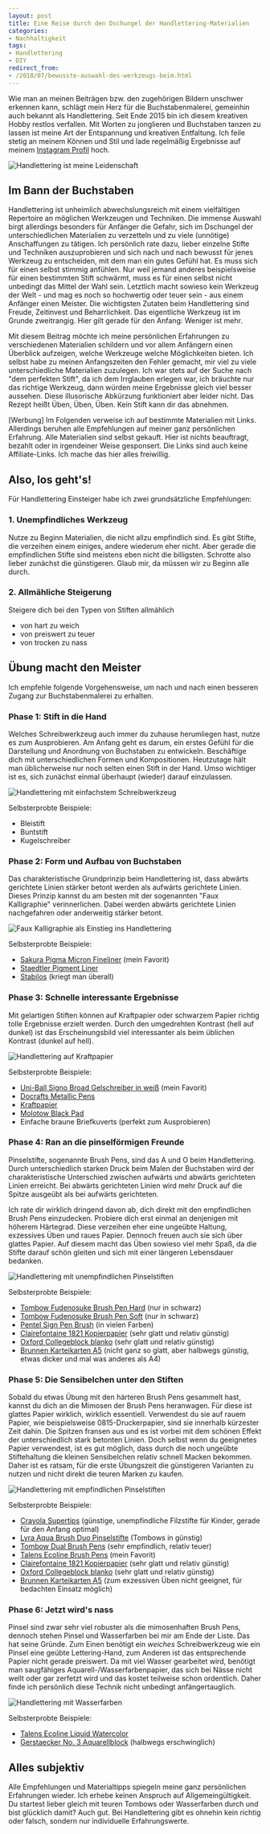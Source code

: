 ```yaml
---
layout: post
title: Eine Reise durch den Dschungel der Handlettering-Materialien
categories:
- Nachhaltigkeit
tags:
- Handlettering
- DIY
redirect_from:
- /2018/07/bewusste-auswahl-des-werkzeugs-beim.html
---
```


Wie man an meinen Beiträgen bzw. den zugehörigen Bildern unschwer
erkennen kann, schlägt mein Herz für die Buchstabenmalerei, gemeinhin
auch bekannt als Handlettering. Seit Ende 2015 bin ich diesem kreativen
Hobby restlos verfallen. Mit Worten zu jonglieren und Buchstaben tanzen
zu lassen ist meine Art der Entspannung und kreativen Entfaltung. Ich
feile stetig an meinem Können und Stil und lade regelmäßig Ergebnisse
auf meinem [Instagram Profil](https://www.instagram.com/fraulyoner/)
hoch.

![Handlettering ist meine Leidenschaft]({{site.baseurl}}/assets/img/posts/handlettering-material.png)

## Im Bann der Buchstaben

Handlettering ist unheimlich abwechslungsreich mit einem vielfältigen
Repertoire an möglichen Werkzeugen und Techniken. Die immense Auswahl
birgt allerdings besonders für Anfänger die Gefahr, sich im Dschungel
der unterschiedlichen Materialien zu verzetteln und zu viele (unnötige)
Anschaffungen zu tätigen. Ich persönlich rate dazu, lieber einzelne
Stifte und Techniken auszuprobieren und sich nach und nach bewusst für
jenes Werkzeug zu entscheiden, mit dem man ein gutes Gefühl hat. Es muss
sich für einen selbst stimmig anfühlen. Nur weil jemand anderes
beispielsweise für einen bestimmten Stift schwärmt, muss es für einen
selbst nicht unbedingt das Mittel der Wahl sein. Letztlich macht sowieso
kein Werkzeug der Welt - und mag es noch so hochwertig oder teuer sein -
aus einem Anfänger einen Meister. Die wichtigsten Zutaten beim
Handlettering sind Freude, Zeitinvest und Beharrlichkeit. Das
eigentliche Werkzeug ist im Grunde zweitrangig. Hier gilt gerade für den
Anfang: Weniger ist mehr.

Mit diesem Beitrag möchte ich meine persönlichen Erfahrungen zu
verschiedenen Materialien schildern und vor allem Anfängern einen
Überblick aufzeigen, welche Werkzeuge welche Möglichkeiten bieten. Ich
selbst habe zu meinen Anfangszeiten den Fehler gemacht, mir viel zu
viele unterschiedliche Materialien zuzulegen. Ich war stets auf der
Suche nach "dem perfekten Stift", da ich dem Irrglauben erlegen war, ich
bräuchte nur das richtige Werkzeug, dann würden meine Ergebnisse gleich
viel besser aussehen. Diese illusorische Abkürzung funktioniert aber
leider nicht. Das Rezept heißt Üben, Üben, Üben. Kein Stift kann dir das
abnehmen.

[Werbung]
Im Folgenden verweise ich auf bestimmte Materialien mit Links.
Allerdings beruhen alle Empfehlungen auf meiner ganz persönlichen
Erfahrung. Alle Materialien sind selbst gekauft. Hier ist nichts
beauftragt, bezahlt oder in irgendeiner Weise gesponsert. Die Links sind
auch keine Affiliate-Links. Ich mache das hier alles freiwillig.

## Also, los geht's!

Für Handlettering Einsteiger habe ich zwei grundsätzliche Empfehlungen:

### 1. Unempfindliches Werkzeug

Nutze zu Beginn Materialien, die nicht allzu empfindlich sind. Es gibt
Stifte, die verzeihen einem einiges, andere wiederum eher nicht. Aber
gerade die empfindlichen Stifte sind meistens eben nicht die billigsten.
Schrotte also lieber zunächst die günstigeren. Glaub mir, da müssen wir
zu Beginn alle durch.

### 2. Allmähliche Steigerung

Steigere dich bei den Typen von Stiften allmählich

-   von hart zu weich
-   von preiswert zu teuer
-   von trocken zu nass

## Übung macht den Meister

Ich empfehle folgende Vorgehensweise, um nach und nach einen besseren
Zugang zur Buchstabenmalerei zu erhalten.

### Phase 1: Stift in die Hand

Welches Schreibwerkzeug auch immer du zuhause herumliegen hast, nutze es
zum Ausprobieren. Am Anfang geht es darum, ein erstes Gefühl für die
Darstellung und Anordnung von Buchstaben zu entwickeln. Beschäftige dich
mit unterschiedlichen Formen und Kompositionen. Heutzutage hält man
üblicherweise nur noch selten einen Stift in der Hand. Umso wichtiger
ist es, sich zunächst einmal überhaupt (wieder) darauf einzulassen.

![Handlettering mit einfachstem Schreibwerkzeug]({{site.baseurl}}/assets/img/posts/handlettering-material-1.jpg)

Selbsterprobte Beispiele:

-   Bleistift
-   Buntstift
-   Kugelschreiber

### Phase 2: Form und Aufbau von Buchstaben

Das charakteristische Grundprinzip beim Handlettering ist, dass abwärts
gerichtete Linien stärker betont werden als aufwärts gerichtete Linien.
Dieses Prinzip kannst du am besten mit der sogenannten "Faux
Kalligraphie" verinnerlichen. Dabei werden abwärts gerichtete Linien
nachgefahren oder anderweitig stärker betont.

![Faux Kalligraphie als Einstieg ins Handlettering]({{site.baseurl}}/assets/img/posts/handlettering-material-2.jpg)

Selbsterprobte Beispiele:

-   [Sakura Pigma Micron
    Fineliner](https://www.gerstaecker.de/Sales/Herbstaktion-2017/Zeichnen-Grafik-Design---/SAKURA-PIGMA-MICRON-Fineliner.html)
    (mein Favorit)
-   [Staedtler Pigment
    Liner](https://www.gerstaecker.de/STAEDTLER-Pigment-Liner-308.html)
-   [Stabilos](https://www.gerstaecker.de/Zeichnen-Grafik-Design/Faserstifte-Marker/Fineliner-Tintenroller/Fineliner-STABILO-point-88.html)
    (kriegt man überall)

### Phase 3: Schnelle interessante Ergebnisse

Mit gelartigen Stiften können auf Kraftpapier oder schwarzem Papier
richtig tolle Ergebnisse erzielt werden. Durch den umgedrehten Kontrast
(hell auf dunkel) ist das Erscheinungsbild viel interessanter als beim
üblichen Kontrast (dunkel auf hell).

![Handlettering auf Kraftpapier]({{site.baseurl}}/assets/img/posts/handlettering-material-3.jpg)

Selbsterprobte Beispiele:

-   [Uni-Ball Signo Broad Gelschreiber in
    weiß](https://www.gerstaecker.de/Kreatives-Gestalten/Geschenke-verpacken/Geschenke-beschriften/UNI-BALL-Signo-broad-Gelschreiber.html)
    (mein Favorit)
-   [Docrafts Metallic
    Pens](https://www.amazon.de/Docrafts-Metallic-Pens-Shimmery-Colours/dp/B003WKO790/ref=sr_1_fkmr1_1?ie=UTF8&qid=1531947825&sr=8-1-fkmr1&keywords=papermania+metallic+pens)
-   [Kraftpapier](https://www.amazon.de/Kraftpapier-Naturkarton-hochwertige-Qualit%C3%A4t-Kraftkarton/dp/B073S5YHL9/ref=sr_1_2?s=kitchen&ie=UTF8&qid=1531947889&sr=1-2&keywords=kraftpapier+a5)
-   [Molotow Black
    Pad](https://www.gerstaecker.de/MOLOTOW-Black-Pad-Marker-Block.html?listtype=search&searchparam=oxartnum:30893A&redirected=1)
-   Einfache braune Briefkuverts (perfekt zum Ausprobieren)

### Phase 4: Ran an die pinselförmigen Freunde

Pinselstifte, sogenannte Brush Pens, sind das A und O beim
Handlettering. Durch unterschiedlich starken Druck beim Malen der
Buchstaben wird der charakteristische Unterschied zwischen aufwärts und
abwärts gerichteten Linien erreicht. Bei abwärts gerichteten Linien wird
mehr Druck auf die Spitze ausgeübt als bei aufwärts gerichteten.

Ich rate dir wirklich dringend davon ab, dich direkt mit den
empfindlichen Brush Pens einzudecken. Probiere dich erst einmal an
denjenigen mit höherem Härtegrad. Diese verzeihen eher eine ungeübte
Haltung, exzessives Üben und raues Papier. Dennoch freuen auch sie sich
über glattes Papier. Auf diesem macht das Üben sowieso viel mehr Spaß,
da die Stifte darauf schön gleiten und sich mit einer längeren
Lebensdauer bedanken.

![Handlettering mit unempfindlichen Pinselstiften]({{site.baseurl}}/assets/img/posts/handlettering-material-4.jpg)

Selbsterprobte Beispiele:

-   [Tombow Fudenosuke Brush Pen
    Hard](https://www.amazon.de/Tombow-Fudenosuke-weiche-schreibfarbe-schwarz/dp/B019Z6T2PI/ref=sr_1_1?s=kitchen&ie=UTF8&qid=1531948320&sr=1-1&keywords=fudenosuke&th=1)
    (nur in schwarz)
-   [Tombow Fudenosuke Brush Pen
    Soft](https://www.amazon.de/Tombow-Fudenosuke-weiche-schreibfarbe-schwarz/dp/B019Z6SYIE/ref=sr_1_1?s=kitchen&ie=UTF8&qid=1531948320&sr=1-1&keywords=fudenosuke)
    (nur in schwarz)
-   [Pentel Sign Pen
    Brush](https://www.gerstaecker.de/Pentel-Sign-Pen-Brush.html?listtype=search&searchparam=pentel%20sign%20pen&redirected=1)
    (in vielen Farben)
-   [Clairefontaine 1821
    Kopierpapier](https://www.amazon.de/Clairefontaine-1821-Kopierpapier-wei%C3%9F-Blatt/dp/B000VRTLDY/ref=sr_1_1?s=kitchen&ie=UTF8&qid=1531948437&sr=1-1&keywords=clairefontaine+1821)
    (sehr glatt und relativ günstig)
-   [Oxford Collegeblock
    blanko](https://www.amazon.de/OXFORD-100050359-Collegeblock-Schule-gelocht/dp/B00EO0ZGP6/ref=sr_1_1?s=kitchen&ie=UTF8&qid=1531948493&sr=8-1&keywords=oxford+collegeblock+blanko)
    (sehr glatt und relativ günstig)
-   [Brunnen Karteikarten
    A5](https://www.amazon.de/Brunnen-102250000-Karteikarte-unliniert-eingeschwei%C3%9Ft/dp/B001QPRZBU/ref=sr_1_1?s=officeproduct&ie=UTF8&qid=1531948556&sr=1-1&keywords=brunnen+karteikarten+a5+blanko)
    (nicht ganz so glatt, aber halbwegs günstig, etwas dicker und mal
    was anderes als A4)

### Phase 5: Die Sensibelchen unter den Stiften

Sobald du etwas Übung mit den härteren Brush Pens gesammelt hast, kannst
du dich an die Mimosen der Brush Pens heranwagen. Für diese ist glattes
Papier wirklich, wirklich essentiell. Verwendest du sie auf rauem
Papier, wie beispielsweise 0815-Druckerpapier, sind sie innerhalb
kürzester Zeit dahin. Die Spitzen fransen aus und es ist vorbei mit dem
schönen Effekt der unterschiedlich stark betonten Linien. Doch selbst
wenn du geeignetes Papier verwendest, ist es gut möglich, dass durch die
noch ungeübte Stiftehaltung die kleinen Sensibelchen relativ schnell
Macken bekommen. Daher ist es ratsam, für die erste Übungszeit die
günstigeren Varianten zu nutzen und nicht direkt die teuren Marken zu
kaufen.

![Handlettering mit empfindlichen Pinselstiften]({{site.baseurl}}/assets/img/posts/handlettering-material-5.jpg)

Selbsterprobte Beispiele:

-   [Crayola
    Supertips](https://www.amazon.de/Crayola-03-7509DM-Supertips-Filzstifte-auswaschbar/dp/B0002HYYDU/ref=sr_1_6?s=officeproduct&ie=UTF8&qid=1531948753&sr=1-6&keywords=crayola+supertips)
    (günstige, unempfindliche Filzstifte für Kinder, gerade für den
    Anfang optimal)
-   [Lyra Aqua Brush Duo
    Pinselstifte](https://www.gerstaecker.de/LYRA-AQUA-BRUSH-DUO-Pinselmaler-Etui-Pinselstift.html)
    (Tombows in günstig)
-   [Tombow Dual Brush
    Pens](https://www.gerstaecker.de/TOMBOW-ABT-Dual-Brush-Pen.html)
    (sehr empfindlich, relativ teuer)
-   [Talens Ecoline Brush
    Pens](https://www.gerstaecker.de/Talens-ECOLINE-Brush-Pen-Marker.html)
    (mein Favorit)
-   [Clairefontaine 1821
    Kopierpapier](https://www.amazon.de/Clairefontaine-1821-Kopierpapier-wei%C3%9F-Blatt/dp/B000VRTLDY/ref=sr_1_1?s=kitchen&ie=UTF8&qid=1531948437&sr=1-1&keywords=clairefontaine+1821)
    (sehr glatt und relativ günstig)
-   [Oxford Collegeblock
    blanko](https://www.amazon.de/OXFORD-100050359-Collegeblock-Schule-gelocht/dp/B00EO0ZGP6/ref=sr_1_1?s=kitchen&ie=UTF8&qid=1531948493&sr=8-1&keywords=oxford+collegeblock+blanko)
    (sehr glatt und relativ günstig)
-   [Brunnen Karteikarten
    A5](https://www.amazon.de/Brunnen-102250000-Karteikarte-unliniert-eingeschwei%C3%9Ft/dp/B001QPRZBU/ref=sr_1_1?s=officeproduct&ie=UTF8&qid=1531948556&sr=1-1&keywords=brunnen+karteikarten+a5+blanko)
    (zum exzessiven Üben nicht geeignet, für bedachten Einsatz möglich)

### Phase 6: Jetzt wird's nass

Pinsel sind zwar sehr viel robuster als die mimosenhaften Brush Pens,
dennoch stehen Pinsel und Wasserfarben bei mir am Ende der Liste. Das
hat seine Gründe. Zum Einen benötigt ein *weiches* Schreibwerkzeug wie
ein Pinsel eine geübte Lettering-Hand, zum Anderen ist das entsprechende
Papier nicht gerade preiswert. Da mit viel Wasser gearbeitet wird,
benötigt man saugfähiges Aquarell-/Wasserfarbenpapier, das sich bei
Nässe nicht wellt oder gar zerfetzt wird und das kostet teilweise schon
ordentlich. Daher finde ich persönlich diese Technik nicht unbedingt
anfängertauglich.

![Handlettering mit Wasserfarben]({{site.baseurl}}/assets/img/posts/handlettering-material-6.jpg)

Selbsterprobte Beispiele:

-   [Talens Ecoline Liquid
    Watercolor](https://www.gerstaecker.de/TALENS-Ecoline-Schulmalfarbe.html?listtype=search&searchparam=oxartnum:30030A&redirected=1)
-   [Gerstaecker No. 3
    Aquarellblock](https://www.gerstaecker.de/GERSTAECKER-N-3-Aquarellblock.html)
    (halbwegs erschwinglich)

## Alles subjektiv

Alle Empfehlungen und Materialtipps spiegeln meine ganz persönlichen
Erfahrungen wieder. Ich erhebe keinen Anspruch auf Allgemeingültigkeit.
Du startest lieber gleich mit teuren Tombows oder Wasserfarben durch und
bist glücklich damit? Auch gut. Bei Handlettering gibt es ohnehin kein
richtig oder falsch, sondern nur individuelle Erfahrungswerte.
